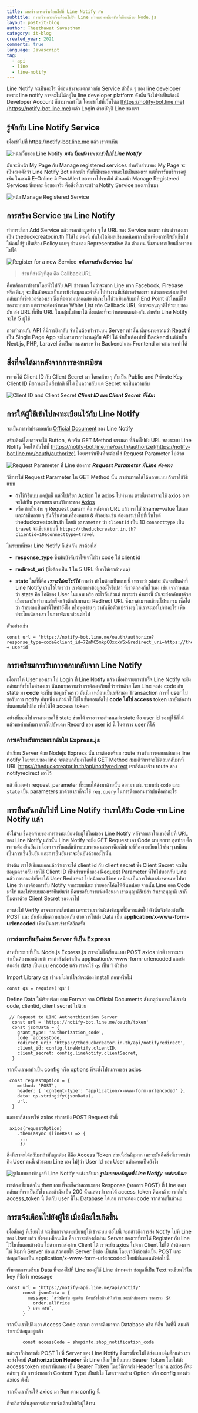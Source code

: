 ```yaml
---
title: มาสร้างการแจ้งเตือนไปที่ Line Notify กัน
subtitle: การสร้างการแจ้งเตือนไปยัง Line ผ่านแอพพลิเคขั่นที่เขียนด้วย Node.js
layout: post-it-blog
author: Theethawat Savastham
category: it-blog
created_year: 2021
comments: true
language: Javascript
tag:
  - api
  - line
  - line-notify
---
```


Line Notify จะเป็นอะไร ที่ค่อนข้างจะแตกต่างกับ Service ตัวอื่น ๆ ของ line developer เพราะ line notify อาจจะไม่ได้อยู่ใน line developer platform ดังนั้น จึงไม่จำเป็นต้องมี Developer Account ก็สามารถทำได้ โดยเข้าไปที่เว็บไซต์ [https://notify-bot.line.me](https://notify-bot.line.me) แล้ว Login ด้วยบัญชี Line ของเรา

## รู้จักกับ Line Notify Service

เมื่อเข้าไปที่ https://notify-bot.line.me แล้ว เราจะเห็น

![หน้าเว็บของ Line Notify](/assets/line-notify/1.png)
**_หน้าเว็บหลังจากเราเข้าไปที่ Line Notify_**

มันจะมีหน้า My Page กับ Manage registered services สำหรับส่วนของ My Page จะเป็นสเตตัสว่า Line Notify Bot แต่ละตัว ทั้งที่เป็นของเราและไม่เป็นของเรา แต่ที่เรารับบริการอยู่ เช่น ในเช่นมี E-Online มี PostAlert ของทางไปรษณีย์ ส่วนหน้า Manage Registered Services นี่แหละ คือของจริง คือสิ่งที่เราจะสร้าง Notify Service ของเราขึ้นมา

![หน้า Manage Registered Service](/assets/line-notify/2.png)

## การสร้าง Service บน Line Notify

ทำการเลือก Add Service แล้วกรอกข้อมูลต่าง ๆ ใส่ URL ของ Service ของเรา เช่น ถ้าของเราเป็น theduckcreator.in.th ก็ใส่ไป ตรงนี้ มันไม่ได้มีผลเชิงเทคนิคมาก เป็นเพียงการให้มันขึ้นไปให้คนใช้รู้ เป็นเรื่อง Policy เฉยๆ ส่วนของ Representative คือ ตัวแทน ซึ่งสามารถเขียนชื่อเราลงไปได้

![Register for a new Service](/assets/line-notify/3.png)
**_หน้าการสร้าง Service ใหม่_**

> ส่วนที่สำคัญที่สุด คือ CallbackURL

คือหลักการทำงานโดยทั่วไปกับ API ข้างนอก ไม่ว่าจะพวก Line พวก Facebook, Firebase หรื่อ อื่นๆ จะเป็นลักษณะเป็นการยิงข้อมูลและคำสั่ง ไปทำงานที่เซิฟเวอร์ของเขา แล้วเขาจะส่งผลลัพธ์กลับมาที่เซิฟเวอร์ของเรา ซึ่งเพื่อความปลอดภัย มันจะไม่ใช่ว่า ยิงกลับมาที่ End Point ตัวไหนก็ได้ของระบบเรา แต่เราจะต้องกำหนด White List หรือ Callback URL ที่เราจะอนุญาติให้ระบบของมัน ส่ง URL ที่เป็น URL ในกลุ่มนี้เข้ามาได้ ซึ่งแต่ละที่จะกำหนดแตกต่างกัน สำหรับ Line Notify จะให้ 5 ผู้ใช้

การทำงานกับ API ที่มีการยิงกลับ จำเป็นต้องทำงานบน Server เท่านั้น นั่นหมายความว่า React ที่เป็น Single Page App จะไม่สามารถทำงานคู่กับ API ได้ จำเป็นต้องทำที่ Backend แต่ถ้าเป็น Next.js, PHP, Laravel ซึ่งเป็นการผสมระหว่าง Backend และ Frontend อาจสามารถทำได้

## สิ่งที่จะได้มาหลังจากการลงทะเบียน

เราจะได้ Client ID กับ Client Secret มา โดยคล้าย ๆ กับเป็น Public and Private Key Client ID มีสถานะเป็นสิ่งปกติ ที่ไม่เป็นความลับ แต่ Secret จะเป็นความลับ

![Client ID and Client Secret](/assets/line-notify/4.png)
**_Client ID และ Client Secret ที่ได้มา_**

## การให้ผู้ใช้เข้าไปลงทะเบียนไว้กับ Line Notify

จะเป็นการทำประกอบกับ [Official Document](https://notify-bot.line.me/doc/en/) ของ Line Notify

สร้างลิงค์โดยอาจจะใช้ Button, A หรือ GET Method ธรรมดา ที่ลิงค์ไปยัง URL ของระบบ Line Notify โดยให้มันไปที่ [https://notify-bot.line.me/oauth/authorize](https://notify-bot.line.me/oauth/authorize) โดยเราจำเป็นที่จะต้่องใส่ Request Parameter ไปด้วย

![Request Parameter ที่ Line ต้องการ](/assets/line-notify/5.png)
**_Request Parameter ที่ Line ต้องการ_**

วิธีการใส่ Request Parameter ใน GET Method นั้น เราสามารถใส่ได้หลายแบบ ถ้าเราใช้วิธีแบบ

- ถ้าใชิวิธีแบบ กดปุ่มนี้ แล้วไปเรียก Action ให้ axios ไปทำงาน ตรงนี้เราอาจจะใช้ axios อาจจะใส่เป็น params ตามวิธีการของ [Axios](https://github.com/axios/axios)
- หรือ ถ้าเป็นง่าย ๆ Request param คือ หลังจาก URL แล้ว เราใส่ ?name=value ได้เลย และถ้ามีหลาย ๆ อันก็ขึ้นด้วยเครื่องหมาย & ตัวอย่างเช่น ต้องการเข้าไปที่เว็บไซต์ theduckcreator.in.th โดยมี `parameter` ว่า `clientid` เป็น 10 `connecttype` เป็น `travel` จะเขียนแบบนี้ `https://theduckcreator.in.th?clientid=10&connecttype=travel`

ในระบบนี้ของ Line Notify ก็เช่นกัน เราต้องใส่

- **response_type** ซึ่งมันบังคับว่าให้เราใส่ว่า code ใส่ client id

- **redirect_uri** (ซึ่งต้องเป็น 1 ใน 5 URL ที่เขาให้เรากำหนด)

- **state** ในที่นี้คือ **_เราจะใส่อะไรก็ได้_** ถามว่า ทำไมต้องเป็นแบบนี้ เพราะว่า state มันจะเป็นค่าที่ Line Notify เว้นไว้ให้เราว่า เราต้องการข้อมูลอะไรรึเปล่า ที่เราตกลงกันไว้เอง เช่น เรากำหนดว่า state คือ ไอดีของ User ในแอพ หรือ อะไรก็แล้วแต่ เพราะว่า ค่าตรงนี้ มันจะส่งกลับมาด้วย เมื่อเวลามันทำงานสำเร็จแล้วตีกลับมาตาม Redirect URL ซึ่งเราสามารถเขียนโปรแกรม เช็คได้ว่า ถ้าสเตทเป็นค่านี้ให้ทำยังไง หรือพูดง่าย ๆ ว่ามันคือตัวแปรว่างๆ ให้เราจะเอาไปทำอะไร เพื่อประโยชน์ของเรา ในการพัฒนาส่วนต่อไป

ตัวอย่างเช่น

```
const url = 'https://notify-bot.line.me/oauth/authorize?response_type=code&client_id=7ZmMC5mkpC0xxxW5x&redirect_uri=https://theduckcreator.in.th/notifyredirect&scope=notify&state=' + userid
```

## การเตรียมการรับการตอบกลับจาก Line Notify

เมื่อเราให้ User ของเรา ไป Login ที่ Line Notify แล้ว เมื่อทำรายการสำเร็จ Line Notify จะยิงกลับมาที่เว็บไซต์ของเรา นั่นหมายความว่า เราต้องเตรียมไว้รอรับด้วย โดย Line จะส่ง code กับ state มา **code** จะเป็น ข้อมูลชัวคราว อันนึง เหมือนเป็นรหัสของ Transaction การที่ user ไปขอรับการ notify อันหนึ่ง แล้วนำไปใช้ในขั้นตอนถัดไป **code ไม่ใช่ access** token เรายังต้องทำขั้นตอนต่อไปอีก เพื่อให้ได้ access token

อย่างที่บอกไป เราสามารถใช้ state ช่วยได้ เราอาจจะกำหนดว่า state คือ user id ของผู้ใช้ก็ได้ แล้วพอค่ากลับมา เราก็ไปอัพเดท Record ของ user id นี้ ในตาราง user ก็ได้

### การเตรียมรับการตอบกลับใน Express.js

ถ้าเขียน Server ด้วย Nodejs Express นั้น เราต้องเตรียม route สำหรับการตอบกลับของ line notify โดยระบบของ line จะตอบกลับมาโดยใช้ GET Method สมมติว่าเราจะใช้ตอบกลับมาที่ URL https://theduckcreator.in.th/api/notifyredirect เราก็ต้องสร้าง route ของ notifyredirect เอาไว้

<script src="https://gist.github.com/theethawat/dd54324552e84441ee8318b155d3ef01.js?file=NotifyAPIRecieve.js"></script>

แล้วก็ถอดค่า request_parameter ที่ระบบได้ส่งมาด้วยนั้น ออกมา เช่น ระบบส่ง `code` และ `state` เป็น parameters มาด้วย เราก็จะใช้ `req.query` ในการดึงออกมาว่ามันคือค่าอะไร

## การยืนยันกลับไปที่ Line Notify ว่าเราได้รับ Code จาก Line Notify แล้ว

ยังไม่จบ ขึ้นสุดท้ายของการลงทะเบียนรับผู้ใช้ใหม่ของ Line Notify หลังจากเราให้เขายิงไปที่ URL ของ Line Notify แล้วนั้น Line Notify จะยิง GET Request เอา Code มาบอกเรา สุดท้าย คือเราจะต้องยืนยันว่า โอเค เรารับคนนี้เข้าระบบเรานะ และเราคือเซิฟเวอร์ที่ลงทะเบียนไว้จริง ๆ เหมือนเป็นการเซ็นยืนยัน และการยืนยันเราจะยืนยันด้วยอะไรนั้น

ข้างต้น เราได้เขียนบอกแล้วว่าเราจะได้ client id กับ client secret ซึ่ง Client Secret จะเป็นข้อมูลความลับ เราใช้ Client ID เป็นส่วนหนึ่งของ Request Parameter ที่ให้ไปบอกกับ Line แล้ว การกระทำที่เราให้ User Redirect ไปหน้าของ Line เหมือนเป็นการให้เขาส่งจดหมายไปหา Line ว่า เขาต้องการรับ Notify จากระบบนี้นะ ช่วยออกโค้ดให้ฉันหน่อย จากนั้น Line ออก Code มาให้ และให้ระบบของเรายืนยันว่า มีคนขอรับการแจ้งเตือนมา เราอนุญาติรึเปล่า ถ้าเราอนุญาติ เราก็ปั้มตราด้วย Client Secret ของเราไป

การส่งไป Verify อาจจะยากเล็กน้อย เพราะว่าเรากำลังส่งข้อมูลที่มีความลับไป ดังนั้นจึงต้องส่งเป็น POST และ มันยังเพิ่มความปลอดภัย ด้วยการให้ส่ง Data เป็น **application/x-www-form-urlencoded** เพื่อเป็นการเข้ารหัสอีกครั้ง

### การส่งการยืนยันผ่าน Server ทีเป็น Express

สำหรับระบบที่เป็น Node.js Express.js เราจะไม่ได้เขียนแบบ POST axios ปกติ เพราะเราจำเป็นต้องบอกด้วยว่า เรากำลังส่งค่าเป็น application/x-www-form-urlencoded และยังต้องส่ง data เป็นแบบ encode แล้ว เราจะใช้ `qs` เป็น 1 ตัวช่วย

Import Library qs เข้ามา ไม่แน่ใจว่าจะต้อง install ก่อนหรือไม่

```
const qs = require('qs')
```

Define Data ให้เรียบร้อย ตาม Format จาก Official Documents สังเกตุว่าเขาจะให้เราส่ง code, clientid, client secret ไปด้วย

```
 // Request to LINE Authenthication Server
  const url = 'https://notify-bot.line.me/oauth/token'
  const jsonData = {
    grant_type: 'authorization_code',
    code: accessCode,
    redirect_uri: 'https://theduckcreator.in.th/api/notifyredirect',
    client_id: config.lineNotify.clientID,
    client_secret: config.lineNotify.clientSecret,
  }
```

จากนั้นเรามาทำเป็น config หรือ options ที่จะสั่งโปรแกรมของ axios

```
 const requestOption = {
    method: 'POST',
    header: { 'content-type': 'application/x-www-form-urlencoded' },
    data: qs.stringify(jsonData),
    url,
  }
```

และเราก็ส่งการให้ axios ทำการยิง POST Request ตัวนี้

```
 axios(requestOption)
    .then(async (lineRes) => {
     ...
     })
```

สิ่งที่เราจะได้กลับมาถ้ามันถูกต้อง ก็คือ Access Token ส่วนนี้สำคัญมาก เพราะมันคือสิ่งที่เราจะเข้าถึง User คนนี้ ตัวระบบ Line เอง ไม่รู้ว่า User Id ของ User แต่ละคนเป็นยังไง

![รูปแบบของข้อมูลที่ Line Notify จะส่งกลับมา](/assets/line-notify/6.png)
**_รูปแบบของข้อมูลที่ Line Notify จะส่งกลับมา_**

เราต้องเขียนต่อใน then เลย ที่จะเช็คว่าสถานะของ Response (จากการ POST) ที่ Line ตอบกลับมาที่เราเป็นยังไง และถ้ามันเป็น 200 นั่นแสดงว่า เราได้ access_token ติดมาด้วย เราก็เก็บ access_token นี้ ติดกับ user นี้ใน Database ได้เลย เราจะต้อง code จากส่วนที่แล้วนะ

<script src="https://gist.github.com/theethawat/dd54324552e84441ee8318b155d3ef01.js?file=NotifyDatapost.js"></script>

## การแจ้งเตือนไปยังผู้ใช้ เมื่อมีอะไรเกิดขึ้้น

เมื่อสักครู่ ที่เขียนไป จะเป็นการจดทะเบียนผู้ใช้เข้าระบบ ต่อไปนี้ จะกล่าวถึงการส่ง Notify ไปที่ Line ของ User แล้ว ยังคงเหมือนเดิม คือ เราจะต้องส่งผ่าน Server ของเราที่เราได้ Register กับ line ไว้ในขั้นตอนข้างต้น ไม่สามารถส่งผ่าน Client ได้ เราจะยิง axios ไปจาก Client ไม่ได้ ถ้าต้องการ ให้ ยิงมาที่ Server ก่อนแล้วค่อยให้ Server ยิงต่อ เป็นต้น โดยเรายังต้องส่งเป็น POST และ ข้อมูลยังคงเป็น application/x-www-form-urlencoded โดยมีขั้นตอนดังต่อไปนี้

เริ่มจากการเตรียม Data ที่จะส่งไปที่ Line ของผู้ใช้ Line กำหนดว่า ข้อมูลที่เป็น Text จะเขียนไว้ใน key ที่ชื่อว่า message

```
const url = 'https://notify-api.line.me/api/notify'
      const jsonData = {
        message: `สวัสดีครับ คุณติน มีคนสั่งซื้อสินค้าในร้านเดอะดักส์ของเรา ราคารวม ${
          order.allPrice
        } บาท ครับ`,
      }
```

จากนั้้นเราไปดึงเอา Access Code ออกมา อาจจะดึงมาจาก Database หรือ ที่อื่น ในที่นี้ สมมติว่าเรามีข้อมูลอยู่แล้ว

```
      const accessCode = shopinfo.shop_notification_code
```

แล้วเราก็ทำการส่ง POST ไปที่ Server ของ Line Notify ซึ่งตรงนี้จะไม่ได้ส่งแบบเดิมอีกแล้ว เราจะส่งโดยมี **Authorization Header** ซึ่ง Line เลือกใช้เป็นแบบ Bearer Token โดยให้ส่ง access token ของเรานี่แหละ เป็น Bearer Token โดยวิธีการส่ง Header ไปผ่าน axios ก็จะคล้ายๆ กับ การส่งบอกว่า Content Type เป็นยังไง โดยเราจะสร้าง Option หรือ config ของตัว axios ดังนี้

<script src="https://gist.github.com/theethawat/dd54324552e84441ee8318b155d3ef01.js?file=RequestOption.js"></script>

จากนั้นเราก็จะให้ axios มา Run ตาม config นี้

<script src="https://gist.github.com/theethawat/dd54324552e84441ee8318b155d3ef01.js?file=NotifyInject.js"></script>

ก็จะถือว่าสิ้นสุดการส่งการแจ้งเตือนไปยังผู้ใช้งาน
